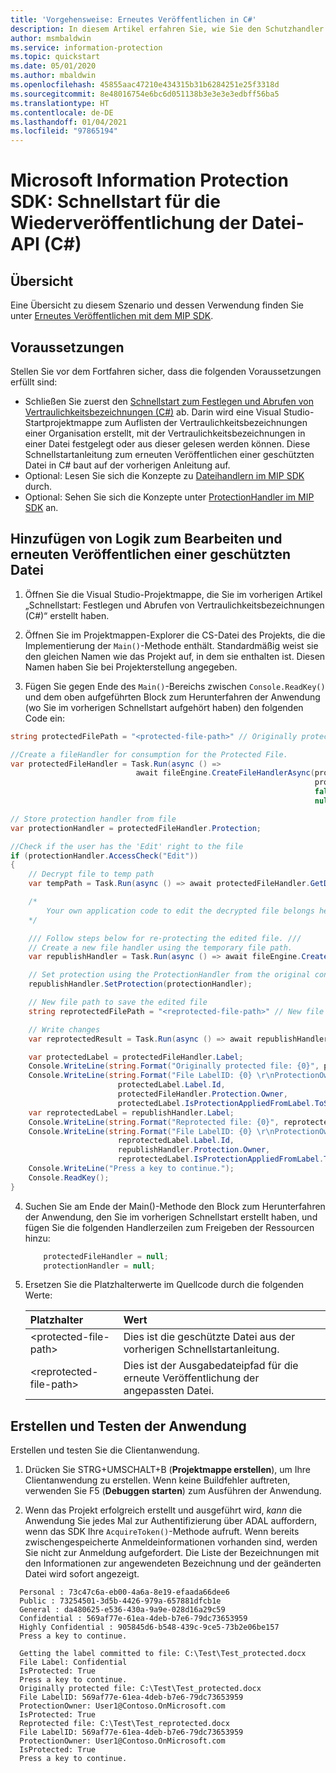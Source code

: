 ```yaml
---
title: 'Vorgehensweise: Erneutes Veröffentlichen in C#'
description: In diesem Artikel erfahren Sie, wie Sie den Schutzhandler zum erneuten Veröffentlichen wiederverwenden (C#).
author: msmbaldwin
ms.service: information-protection
ms.topic: quickstart
ms.date: 05/01/2020
ms.author: mbaldwin
ms.openlocfilehash: 45855aac47210e434315b31b6284251e25f3318d
ms.sourcegitcommit: 8e48016754e6bc6d051138b3e3e3e3edbff56ba5
ms.translationtype: HT
ms.contentlocale: de-DE
ms.lasthandoff: 01/04/2021
ms.locfileid: "97865194"
---
```

# <a name="microsoft-information-protection-sdk---file-api-republishing-quickstart-c"></a>Microsoft Information Protection SDK: Schnellstart für die Wiederveröffentlichung der Datei-API (C#)

## <a name="overview"></a>Übersicht

Eine Übersicht zu diesem Szenario und dessen Verwendung finden Sie unter [Erneutes Veröffentlichen mit dem MIP SDK](concept-republishing.md).

## <a name="prerequisites"></a>Voraussetzungen

Stellen Sie vor dem Fortfahren sicher, dass die folgenden Voraussetzungen erfüllt sind:

- Schließen Sie zuerst den [Schnellstart zum Festlegen und Abrufen von Vertraulichkeitsbezeichnungen (C#)](quick-file-set-get-label-csharp.md) ab. Darin wird eine Visual Studio-Startprojektmappe zum Auflisten der Vertraulichkeitsbezeichnungen einer Organisation erstellt, mit der Vertraulichkeitsbezeichnungen in einer Datei festgelegt oder aus dieser gelesen werden können. Diese Schnellstartanleitung zum erneuten Veröffentlichen einer geschützten Datei in C# baut auf der vorherigen Anleitung auf.
- Optional: Lesen Sie sich die Konzepte zu [Dateihandlern im MIP SDK](concept-handler-file-cpp.md) durch.
- Optional: Sehen Sie sich die Konzepte unter [ProtectionHandler im MIP SDK](concept-handler-protection-cpp.md) an.

## <a name="add-logic-to-edit-and-republish-a-protected-file"></a>Hinzufügen von Logik zum Bearbeiten und erneuten Veröffentlichen einer geschützten Datei

1. Öffnen Sie die Visual Studio-Projektmappe, die Sie im vorherigen Artikel „Schnellstart: Festlegen und Abrufen von Vertraulichkeitsbezeichnungen (C#)“ erstellt haben.

2. Öffnen Sie im Projektmappen-Explorer die CS-Datei des Projekts, die die Implementierung der `Main()`-Methode enthält. Standardmäßig weist sie den gleichen Namen wie das Projekt auf, in dem sie enthalten ist. Diesen Namen haben Sie bei Projekterstellung angegeben.

3. Fügen Sie gegen Ende des `Main()`-Bereichs zwischen `Console.ReadKey()` und dem oben aufgeführten Block zum Herunterfahren der Anwendung (wo Sie im vorherigen Schnellstart aufgehört haben) den folgenden Code ein:

```csharp
string protectedFilePath = "<protected-file-path>" // Originally protected file's path from previous quickstart.

//Create a fileHandler for consumption for the Protected File.
var protectedFileHandler = Task.Run(async () => 
                            await fileEngine.CreateFileHandlerAsync(protectedFilePath,// inputFilePath
                                                                    protectedFilePath,// actualFilePath
                                                                    false, //isAuditDiscoveryEnabled
                                                                    null)).Result; // fileExecutionState

// Store protection handler from file
var protectionHandler = protectedFileHandler.Protection;

//Check if the user has the 'Edit' right to the file
if (protectionHandler.AccessCheck("Edit"))
{
    // Decrypt file to temp path
    var tempPath = Task.Run(async () => await protectedFileHandler.GetDecryptedTemporaryFileAsync()).Result;

    /*
        Your own application code to edit the decrypted file belongs here. 
    */

    /// Follow steps below for re-protecting the edited file. ///
    // Create a new file handler using the temporary file path.
    var republishHandler = Task.Run(async () => await fileEngine.CreateFileHandlerAsync(tempPath, tempPath, false)).Result;

    // Set protection using the ProtectionHandler from the original consumption operation.
    republishHandler.SetProtection(protectionHandler);

    // New file path to save the edited file
    string reprotectedFilePath = "<reprotected-file-path>" // New file path for saving reprotected file.

    // Write changes
    var reprotectedResult = Task.Run(async () => await republishHandler.CommitAsync(reprotectedFilePath)).Result;

    var protectedLabel = protectedFileHandler.Label;
    Console.WriteLine(string.Format("Originally protected file: {0}", protectedFilePath));
    Console.WriteLine(string.Format("File LabelID: {0} \r\nProtectionOwner: {1} \r\nIsProtected: {2}", 
                        protectedLabel.Label.Id, 
                        protectedFileHandler.Protection.Owner, 
                        protectedLabel.IsProtectionAppliedFromLabel.ToString()));
    var reprotectedLabel = republishHandler.Label;
    Console.WriteLine(string.Format("Reprotected file: {0}", reprotectedFilePath));
    Console.WriteLine(string.Format("File LabelID: {0} \r\nProtectionOwner: {1} \r\nIsProtected: {2}", 
                        reprotectedLabel.Label.Id, 
                        republishHandler.Protection.Owner, 
                        reprotectedLabel.IsProtectionAppliedFromLabel.ToString()));
    Console.WriteLine("Press a key to continue.");
    Console.ReadKey();
}
```

4. Suchen Sie am Ende der Main()-Methode den Block zum Herunterfahren der Anwendung, den Sie im vorherigen Schnellstart erstellt haben, und fügen Sie die folgenden Handlerzeilen zum Freigeben der Ressourcen hinzu:

    ````csharp
        protectedFileHandler = null;
        protectionHandler = null;
    ````

5. Ersetzen Sie die Platzhalterwerte im Quellcode durch die folgenden Werte:

   | Platzhalter | Wert |
   |:----------- |:----- |
   | \<protected-file-path\> | Dies ist die geschützte Datei aus der vorherigen Schnellstartanleitung. |
   | \<reprotected-file-path\> | Dies ist der Ausgabedateipfad für die erneute Veröffentlichung der angepassten Datei. |

## <a name="build-and-test-the-application"></a>Erstellen und Testen der Anwendung

Erstellen und testen Sie die Clientanwendung.

1. Drücken Sie STRG+UMSCHALT+B (**Projektmappe erstellen**), um Ihre Clientanwendung zu erstellen. Wenn keine Buildfehler auftreten, verwenden Sie F5 (**Debuggen starten**) zum Ausführen der Anwendung.

2. Wenn das Projekt erfolgreich erstellt und ausgeführt wird, *kann* die Anwendung Sie jedes Mal zur Authentifizierung über ADAL auffordern, wenn das SDK Ihre `AcquireToken()`-Methode aufruft. Wenn bereits zwischengespeicherte Anmeldeinformationen vorhanden sind, werden Sie nicht zur Anmeldung aufgefordert. Die Liste der Bezeichnungen mit den Informationen zur angewendeten Bezeichnung und der geänderten Datei wird sofort angezeigt.

  ```console
    Personal : 73c47c6a-eb00-4a6a-8e19-efaada66dee6
    Public : 73254501-3d5b-4426-979a-657881dfcb1e
    General : da480625-e536-430a-9a9e-028d16a29c59
    Confidential : 569af77e-61ea-4deb-b7e6-79dc73653959
    Highly Confidential : 905845d6-b548-439c-9ce5-73b2e06be157
    Press a key to continue.

    Getting the label committed to file: C:\Test\Test_protected.docx
    File Label: Confidential
    IsProtected: True
    Press a key to continue.
    Originally protected file: C:\Test\Test_protected.docx
    File LabelID: 569af77e-61ea-4deb-b7e6-79dc73653959
    ProtectionOwner: User1@Contoso.OnMicrosoft.com
    IsProtected: True
    Reprotected file: C:\Test\Test_reprotected.docx
    File LabelID: 569af77e-61ea-4deb-b7e6-79dc73653959
    ProtectionOwner: User1@Contoso.OnMicrosoft.com
    IsProtected: True
    Press a key to continue.
   ```